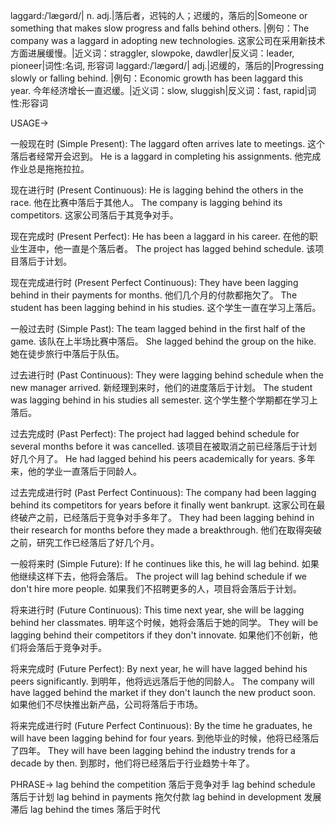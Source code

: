 laggard:/ˈlæɡərd/| n. adj.|落后者，迟钝的人；迟缓的，落后的|Someone or something that makes slow progress and falls behind others. |例句：The company was a laggard in adopting new technologies.  这家公司在采用新技术方面进展缓慢。|近义词：straggler, slowpoke, dawdler|反义词：leader, pioneer|词性:名词, 形容词
laggard:/ˈlæɡərd/| adj.|迟缓的，落后的|Progressing slowly or falling behind. |例句：Economic growth has been laggard this year. 今年经济增长一直迟缓。|近义词：slow, sluggish|反义词：fast, rapid|词性:形容词


USAGE->

一般现在时 (Simple Present):
The laggard often arrives late to meetings.  这个落后者经常开会迟到。
He is a laggard in completing his assignments. 他完成作业总是拖拖拉拉。

现在进行时 (Present Continuous):
He is lagging behind the others in the race. 他在比赛中落后于其他人。
The company is lagging behind its competitors. 这家公司落后于其竞争对手。

现在完成时 (Present Perfect):
He has been a laggard in his career.  在他的职业生涯中，他一直是个落后者。
The project has lagged behind schedule.  该项目落后于计划。

现在完成进行时 (Present Perfect Continuous):
They have been lagging behind in their payments for months. 他们几个月的付款都拖欠了。
The student has been lagging behind in his studies. 这个学生一直在学习上落后。


一般过去时 (Simple Past):
The team lagged behind in the first half of the game.  该队在上半场比赛中落后。
She lagged behind the group on the hike. 她在徒步旅行中落后于队伍。

过去进行时 (Past Continuous):
They were lagging behind schedule when the new manager arrived.  新经理到来时，他们的进度落后于计划。
The student was lagging behind in his studies all semester. 这个学生整个学期都在学习上落后。

过去完成时 (Past Perfect):
The project had lagged behind schedule for several months before it was cancelled.  该项目在被取消之前已经落后于计划好几个月了。
He had lagged behind his peers academically for years. 多年来，他的学业一直落后于同龄人。


过去完成进行时 (Past Perfect Continuous):
The company had been lagging behind its competitors for years before it finally went bankrupt.  这家公司在最终破产之前，已经落后于竞争对手多年了。
They had been lagging behind in their research for months before they made a breakthrough.  他们在取得突破之前，研究工作已经落后了好几个月。


一般将来时 (Simple Future):
If he continues like this, he will lag behind. 如果他继续这样下去，他将会落后。
The project will lag behind schedule if we don't hire more people. 如果我们不招聘更多的人，项目将会落后于计划。


将来进行时 (Future Continuous):
This time next year, she will be lagging behind her classmates. 明年这个时候，她将会落后于她的同学。
They will be lagging behind their competitors if they don't innovate. 如果他们不创新，他们将会落后于竞争对手。


将来完成时 (Future Perfect):
By next year, he will have lagged behind his peers significantly. 到明年，他将远远落后于他的同龄人。
The company will have lagged behind the market if they don't launch the new product soon. 如果他们不尽快推出新产品，公司将落后于市场。


将来完成进行时 (Future Perfect Continuous):
By the time he graduates, he will have been lagging behind for four years.  到他毕业的时候，他将已经落后了四年。
They will have been lagging behind the industry trends for a decade by then. 到那时，他们将已经落后于行业趋势十年了。


PHRASE->
lag behind the competition  落后于竞争对手
lag behind schedule  落后于计划
lag behind in payments 拖欠付款
lag behind in development 发展滞后
lag behind the times 落后于时代
